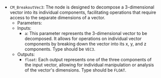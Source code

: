 - `CM_BreakoutVec3`: The node is designed to decompose a 3-dimensional vector into its individual components, facilitating operations that require access to the separate dimensions of a vector.
    - Parameters:
    - Inputs:
        - `a`: This parameter represents the 3-dimensional vector to be decomposed. It allows for operations on individual vector components by breaking down the vector into its x, y, and z components. Type should be `VEC3`.
    - Outputs:
        - `float`: Each output represents one of the three components of the input vector, allowing for individual manipulation or analysis of the vector's dimensions. Type should be `FLOAT`.
